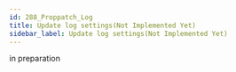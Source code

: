 ```yaml
---
id: 288_Proppatch_Log
title: Update log settings(Not Implemented Yet)
sidebar_label: Update log settings(Not Implemented Yet)
---
```


in preparation

